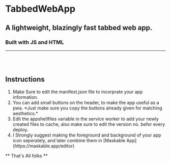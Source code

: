# TabbedWebApp
## A lightweight, blazingly fast tabbed web app.
### Built with JS and HTML
<hr></hr>
<br></br>

## Instructions
<ol>
<li> Make Sure to edit the manifest.json file to incorprate your app  information.
<li> You can add small buttons on the header, to make the app useful as a pwa. *Just make sure you copy the buttons already given for matching aesthetics.*
<li> Edit the appshellfiles variable in the service worker to add your newly created files to cache, also make sure to edit the version no. befor every deploy.
<li> I Strongly suggest making the foreground and background of your app icon seperately, and later combine them in [Maskable App](https://maskable.app/editor)

</ol>
** That's All folks **